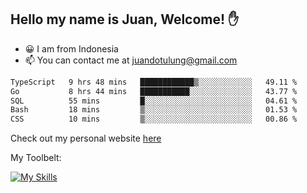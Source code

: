 ## Hello my name is Juan, Welcome! ✋

- 😀 I am from Indonesia
- 📫 You can contact me at juandotulung@gmail.com

<!--START_SECTION:waka-->

```txt
TypeScript   9 hrs 48 mins   ████████████▒░░░░░░░░░░░░   49.11 %
Go           8 hrs 44 mins   ███████████░░░░░░░░░░░░░░   43.77 %
SQL          55 mins         █░░░░░░░░░░░░░░░░░░░░░░░░   04.61 %
Bash         18 mins         ▒░░░░░░░░░░░░░░░░░░░░░░░░   01.53 %
CSS          10 mins         ▒░░░░░░░░░░░░░░░░░░░░░░░░   00.86 %
```

<!--END_SECTION:waka-->

Check out my personal website [here](https://juanchristian.com)

My Toolbelt:

[![My Skills](https://skillicons.dev/icons?i=go,js,ts,nodejs,react,nextjs,python,php,laravel,aws,bash,linux,postgres,mysql,redis,mongodb,docker)](https://skillicons.dev)

